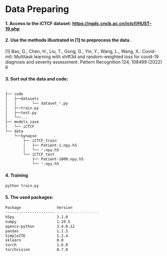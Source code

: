 # Data Preparing

#### 1. Access to the iCTCF dataset: https://ngdc.cncb.ac.cn/ictcf/HUST-19.php
#### 2. Use the methods illustrated in [1] to preprocess the data.

[1] Bao, G., Chen, H., Liu, T., Gong, G., Yin, Y., Wang, L., Wang, X.: Covid-mtl: Multitask learning with shift3d and random-weighted loss for covid-19 diagnosis and severity assessment. Pattern Recognition 124, 108499 (2022) 6

#### 3. Sort out the data and code:
```bash
.
├── code
│   ├──datasets
│   │       └── dataset_*.py
│   ├──train.py
│   ├──test.py
│   └──...
├── models_save
│   └── iCTCF
└── data
    └──Synapse
        ├── iCTCF_train
        │   ├── Patient-1.npy.h5
        │   └── *.npy.h5
        └── iCTCF_test
            ├── Patient-1000.npy.h5
            └── *.npy.h5
```

#### 4. Training
```bash 
python train.py
```

#### 5. The used packages:
```bash
Package                Version
---------------------- -------------------
h5py                   3.1.0
numpy                  1.19.5
opencv-python          3.4.0.12
pandas                 1.1.5
SimpleITK              1.2.4
sklearn                0.0
torch                  1.6.0
torchvision            0.7.0
```



